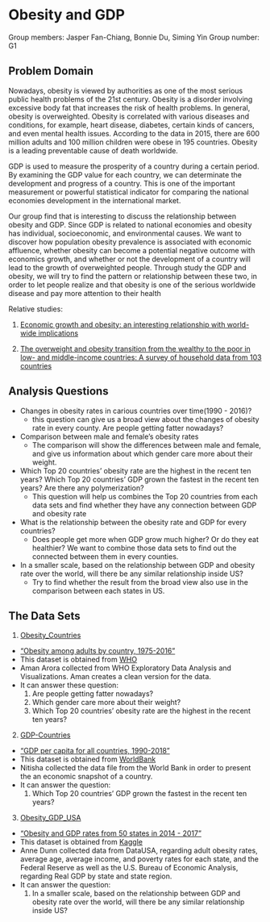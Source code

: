 # Obesity and GDP

Group members: Jasper Fan-Chiang, Bonnie Du,  Siming Yin
Group number: G1

## Problem Domain

Nowadays, obesity is viewed by authorities as one of the most serious public health problems of the 21st century.
Obesity is a disorder involving excessive body fat that increases the risk of health problems. In general, obesity is overweighted.
Obesity is correlated with various diseases and conditions, for example, heart disease, diabetes, certain kinds of cancers, and even mental health issues.
According to the data in 2015, there are 600 million adults and 100 million children were obese in 195 countries.
Obesity is a leading preventable cause of death worldwide.

GDP is used to measure the prosperity of a country during a certain period. By examining the GDP value for each country, we can determinate the development and progress of a country. This is one of the important measurement or powerful statistical indicator for comparing the national economies development in the international market.

Our group find that is interesting to discuss the relationship between obesity and GDP. Since GDP is related to national economies and obesity has individual, socioeconomic, and environmental causes. We want to discover how population obesity prevalence is associated with economic affluence, whether obesity can become a potential negative outcome with economics growth, and whether or not the development of a country will lead to the growth of overweighted people. Through study the GDP and obesity, we will try to find the pattern or relationship between these two, in order to let people realize and that obesity is one of the serious worldwide disease and pay more attention to their health

Relative studies:
1. [Economic growth and obesity: an interesting relationship with world-wide implications](https://pubmed.ncbi.nlm.nih.gov/22305524)

2. [The overweight and obesity transition from the wealthy to the poor in low- and middle-income countries: A survey of household data from 103 countries](https://pubmed.ncbi.nlm.nih.gov/31774821/)

## Analysis Questions

- Changes in obesity rates in carious countries over time(1990 - 2016)?
  - this question can give us a broad view about the changes of obesity rate in every county. Are people getting fatter nowadays?
- Comparison between male and female’s obesity rates
  - The comparison will show the differences between male and female,  and give us information about which gender care more about their weight.
- Which Top 20 countries’ obesity rate are the highest in the recent ten years? Which Top 20 countries’ GDP grown the fastest in the recent ten years? Are there any polymerization?
  - This question will help us combines the Top 20 countries from each data sets and find whether they have any connection between GDP and obesity rate
- What is the relationship between the obesity rate and GDP for every countries?
  - Does people get more when GDP grow much higher? Or do they eat healthier? We want to combine those data sets to find out the connected between them in every counties.
- In a smaller scale, based on the relationship between GDP and obesity rate over the world, will there be any similar relationship inside US?
  - Try to find whether the result from the broad view also use in the comparison between each states in US.

## The Data Sets

1. [Obesity_Countries](data/Obesity_Countries.csv)
- [“Obesity among adults by country, 1975-2016” ](https://www.kaggle.com/amanarora/obesity-among-adults-by-country-19752016)
- This dataset is obtained from [WHO](https://apps.who.int/gho/data/node.main.A900A?lang=en)
- Aman Arora collected from WHO Exploratory Data Analysis and Visualizations. Aman creates a clean version for the data.
- It can answer these question:
    1. Are people getting fatter nowadays?
    2. Which gender care more about their weight?
    3. Which Top 20 countries’ obesity rate are the highest in the recent ten years?

2. [GDP-Countries](data/GDP-Countries.csv)
- [“GDP per capita for all countries, 1990-2018”](https://www.kaggle.com/nitishabharathi/gdp-per-capita-all-countries)
- This dataset is obtained from [WorldBank]( https://data.worldbank.org/indicator/NY.GDP.PCAP.PP.CD)
- Nitisha collected the data file from the World Bank in order to present the an economic snapshot of a country.
- It can answer the question:
    1. Which Top 20 countries’ GDP grown the fastest in the recent ten years?

3. [Obesity_GDP_USA](data/Obesity_GDP_USA.csv)
- [ “Obesity and GDP rates from 50 states in 2014 - 2017”]( https://www.kaggle.com/annedunn/obesity-and-gdp-rates-from-50-states-in-20142017)
- This dataset is obtained from [Kaggle]( https://www.kaggle.com/annedunn/obesity-and-gdp-rates-from-50-states-in-20142017)
- Anne Dunn collected data from DataUSA, regarding adult obesity rates, average age, average income, and poverty rates for each state, and the Federal Reserve as well as the U.S. Bureau of Economic Analysis, regarding Real GDP by state and state region.
- It can answer the question:
    1. In a smaller scale, based on the relationship between GDP and obesity rate over the world, will there be any similar relationship inside US?
